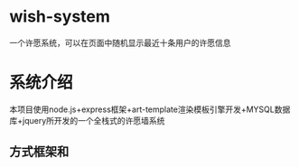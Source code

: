 # wish-system
一个许愿系统，可以在页面中随机显示最近十条用户的许愿信息
# 系统介绍
本项目使用node.js+express框架+art-template渲染模板引擎开发+MYSQL数据库+jquery所开发的一个全栈式的许愿墙系统
## 方式框架和
